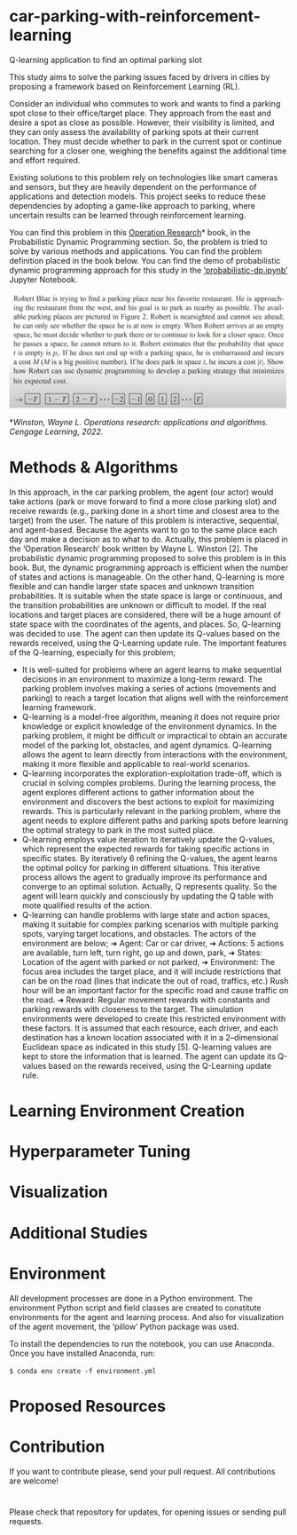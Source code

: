 # car-parking-with-reinforcement-learning
Q-learning application to find an optimal parking slot

This study aims to solve the parking issues faced by drivers in cities by proposing a framework based on Reinforcement Learning (RL).

Consider an individual who commutes to work and wants to find a parking spot close to their office/target place. They approach from the east and desire a spot as close as possible. However, their visibility is limited, and they can only assess the availability of parking spots at their current location. They must decide whether to park in the current spot or continue searching for a closer one, weighing the benefits against the additional time and effort required.

Existing solutions to this problem rely on technologies like smart cameras and sensors, but they are heavily dependent on the performance of applications and detection models. This project seeks to reduce these dependencies by adopting a game-like approach to parking, where uncertain results can be learned through reinforcement learning. 

You can find this problem in this [Operation Research][book]* book, in the Probabilistic Dynamic Programming section. So, the problem is tried to solve by various methods and applications. You can find the problem definition placed in the book below. You can find the demo of probabilistic dynamic programming approach for this study in the [‘probabilistic-dp.ipynb’][prob] Jupyter Notebook.


<img src='Visuals/Problem-Definition.png' width='500'>

**Winston, Wayne L. Operations research: applications and algorithms. Cengage Learning, 2022.*

[book]: https://www.academia.edu/48990438/Operational_Research_Winston_Wayne
[prob]: https://github.com/ftmoztl/car-parking-with-reinforcement-learning/blob/main/Codes/probabilistic-dp.ipynb


# Methods & Algorithms
In this approach, in the car parking problem, the agent (our actor) would take actions (park or move forward to find a more close parking slot) and receive rewards (e.g., parking done in a short time and closest area to the target) from the user. The nature of this problem is interactive, sequential, and agent-based. Because the agents want to go to the same place each day and make a decision as to what to do. Actually, this problem is placed in the ‘Operation Research’ book written by Wayne L. Winston [2]. The probabilistic dynamic programming proposed to solve this problem is in this book. But, the dynamic programming approach is efficient when the number of states and actions is manageable. On the other hand, Q-learning is more flexible and can handle larger state spaces and unknown transition probabilities. It is suitable when the state space is large or continuous, and the transition probabilities are unknown or difficult to model. If the real locations and target places are considered, there will be a huge amount of state space with the coordinates of the agents, and places. So, Q-learning was decided to use. The agent can then update its Q-values based on the rewards received, using the Q-Learning update rule. The important features of the Q-learning, especially for this problem;
* It is well-suited for problems where an agent learns to make sequential decisions in an environment to maximize a long-term reward. The parking problem involves making a series of actions (movements and parking) to reach a target location that aligns well with the reinforcement learning framework.
* Q-learning is a model-free algorithm, meaning it does not require prior knowledge or explicit knowledge of the environment dynamics. In the parking problem, it might be difficult or impractical to obtain an accurate model of the parking lot, obstacles, and agent dynamics. Q-learning allows the agent to learn directly from interactions with the environment, making it more flexible and applicable to real-world scenarios.
* Q-learning incorporates the exploration-exploitation trade-off, which is crucial in solving complex problems. During the learning process, the agent explores different actions to gather information about the environment and discovers the best actions to exploit for maximizing rewards. This is particularly relevant in the parking problem, where the agent needs to explore different paths and parking spots before learning the optimal strategy to park in the most suited place.
* Q-learning employs value iteration to iteratively update the Q-values, which represent the expected rewards for taking specific actions in specific states. By iteratively
6
refining the Q-values, the agent learns the optimal policy for parking in different situations. This iterative process allows the agent to gradually improve its performance and converge to an optimal solution. Actually, Q represents quality. So the agent will learn quickly and consciously by updating the Q table with mote qualified results of the action.
* Q-learning can handle problems with large state and action spaces, making it suitable for complex parking scenarios with multiple parking spots, varying target locations, and obstacles.
The actors of the environment are below;
➔ Agent: Car or car driver,
➔ Actions: 5 actions are available, turn left, turn right, go up and down, park,
➔ States: Location of the agent with parked or not parked,
➔ Environment: The focus area includes the target place, and it will include restrictions that can be on the road (lines that indicate the out of road, traffics, etc.) Rush hour will be an important factor for the specific road and cause traffic on the road.
➔ Reward: Regular movement rewards with constants and parking rewards with closeness to the target.
The simulation environments were developed to create this restricted environment with these factors. It is assumed that each resource, each driver, and each destination has a known location associated with it in a 2–dimensional Euclidean space as indicated in this study [5]. Q-learning values are kept to store the information that is learned. The agent can update its Q-values based on the rewards received, using the Q-Learning update rule.


# Learning Environment Creation


# Hyperparameter Tuning 


# Visualization


# Additional Studies


# Environment
All development processes are done in a Python environment. The environment Python script and field classes are created to constitute environments for the agent and learning process. And also for visualization of the agent movement, the ‘pillow’ Python package was used.

To install the dependencies to run the notebook, you can use Anaconda. Once you have installed Anaconda, run:

`$ conda env create -f environment.yml`
# Proposed Resources


# Contribution
If you want to contribute please, send your pull request. All contributions are welcome!

#
Please check that repository for updates, for opening issues or sending pull requests.